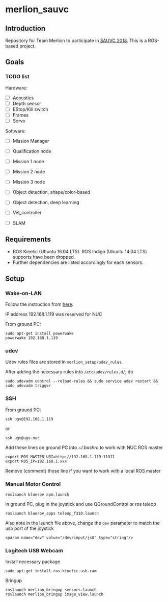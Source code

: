 # merlion_sauvc

## Introduction
Repository for Team Merlion to participate in [SAUVC 2018](https://sauvc.org/). This is a ROS-based project.

## Goals

### TODO list
Hardware:
- [ ] Acoustics
- [ ] Depth sensor
- [ ] EStop/Kill switch
- [ ] Frames
- [ ] Servo

Software:
- [ ] Mission Manager
- [ ] Qualification node
- [ ] Mission 1 node
- [ ] Mission 2 node
- [ ] Mission 3 node
- [ ] Object detection, shape/color-based
- [ ] Object detection, deep learning
- [ ] Vel_controller
- [ ] SLAM


## Requirements
- ROS Kinetic (Ubuntu 16.04 LTS). ROS Indigo (Ubuntu 14.04 LTS) supports have been dropped.
- Further dependencies are listed accordingly for each sensors.

## Setup
### Wake-on-LAN
Follow the instruction from [here](http://kodi.wiki/view/HOW-TO:Set_up_Wake-on-LAN_for_Ubuntu).

IP address 192.168.1.119 was reserved for NUC

From ground PC:
```
sudo apt-get install powerwake
powerwake 192.168.1.119
```

### udev
Udev rules files are stored in `merlion_setup/udev_rules`.

After adding the necessary rules into `/etc/udev/rules.d/`, do
```
sudo udevadm control --reload-rules && sudo service udev restart && sudo udevadm trigger
```

### SSH
From ground PC:
```
ssh ugv@192.168.1.119
```
or
```
ssh ugv@ugv-nuc
```

Add these lines on ground PC into *~/.bashrc* to work with NUC ROS master
```
export ROS_MASTER_URI=http://192.168.1.119:11311
export ROS_IP=192.168.1.xxx
```
Remove (comment) those line if you want to work with a local ROS master

### Manual Motor Control
```
roslaunch bluerov apm.launch
```

In ground PC, plug in the joystick and use QGroundControl or ros teleop
```
roslaunch bluerov_apps teleop_f310.launch
```
Also note in the launch file above, change the `dev` parameter to match the usb port of the joystick
```
<param name="dev" value="/dev/input/js0" type="string"/>
```

### Logitech USB Webcam
Install necessary package
```
sudo apt-get install ros-kinetic-usb-cam
```

Bringup
```
roslaunch merlion_bringup sensors.launch
roslaunch merlion_bringup image_view.launch
```
